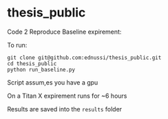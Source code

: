 # thesis_public
Code 2 Reproduce Baseline expirement:

To run:
```angular2html
git clone git@github.com:ednussi/thesis_public.git
cd thesis_public
python run_baseline.py
```
Script assum,es you have a gpu

On a Titan X expirement runs for ~6 hours

Results are saved into the `results` folder